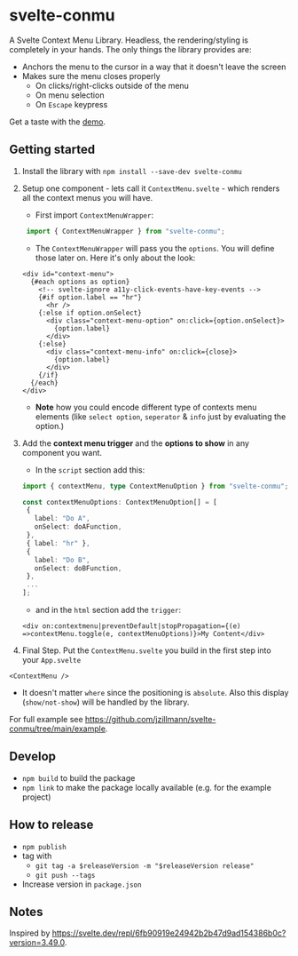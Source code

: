 # svelte-conmu

A Svelte Context Menu Library. Headless, the rendering/styling is completely in your hands.
The only things the library provides are:

- Anchors the menu to the cursor in a way that it doesn't leave the screen
- Makes sure the menu closes properly
  - On clicks/right-clicks outside of the menu
  - On menu selection
  - On `Escape` keypress

Get a taste with the [demo](https://jzillmann.github.io/svelte-conmu).

## Getting started

1. Install the library with `npm install --save-dev svelte-conmu`
2. Setup one component - lets call it `ContextMenu.svelte` - which renders all the context menus you will have.

   - First import `ContextMenuWrapper`:

   ```JavaScript
    import { ContextMenuWrapper } from "svelte-conmu";
   ```

   - The `ContextMenuWrapper` will pass you the `options`. You will define those later on. Here it's only about the look:

   ```Svelte
   <div id="context-menu">
     {#each options as option}
       <!-- svelte-ignore a11y-click-events-have-key-events -->
       {#if option.label == "hr"}
         <hr />
       {:else if option.onSelect}
         <div class="context-menu-option" on:click={option.onSelect}>
           {option.label}
         </div>
       {:else}
         <div class="context-menu-info" on:click={close}>
           {option.label}
         </div>
       {/if}
     {/each}
   </div>
   ```

   - **Note** how you could encode different type of contexts menu elements (like `select option`, `seperator` & `info` just by evaluating the option.)

3. Add the **context menu trigger** and the **options to show** in any component you want.

   - In the `script` section add this:

   ```TypeScript
   import { contextMenu, type ContextMenuOption } from "svelte-conmu";

   const contextMenuOptions: ContextMenuOption[] = [
    {
      label: "Do A",
      onSelect: doAFunction,
    },
    { label: "hr" },
    {
      label: "Do B",
      onSelect: doBFunction,
    },
    ...
   ];
   ```

   - and in the `html` section add the `trigger`:

   ```Svelte
   <div on:contextmenu|preventDefault|stopPropagation={(e) =>contextMenu.toggle(e, contextMenuOptions)}>My Content</div>
   ```

4. Final Step. Put the `ContextMenu.svelte` you build in the first step into your `App.svelte`

```Svelte
<ContextMenu />
```

- It doesn't matter `where` since the positioning is `absolute`. Also this display (`show/not-show`) will be handled by the library.

For full example see https://github.com/jzillmann/svelte-conmu/tree/main/example.

## Develop

- `npm build` to build the package
- `npm link` to make the package locally available (e.g. for the example project)

## How to release

- `npm publish`
- tag with
  - `git tag -a $releaseVersion -m "$releaseVersion release"`
  - `git push --tags`
- Increase version in `package.json`

## Notes

Inspired by https://svelte.dev/repl/6fb90919e24942b2b47d9ad154386b0c?version=3.49.0.
